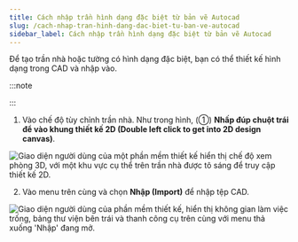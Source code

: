 ```yaml
---
title: Cách nhập trần hình dạng đặc biệt từ bản vẽ Autocad
slug: /cach-nhap-tran-hinh-dang-dac-biet-tu-ban-ve-autocad
sidebar_label: Cách nhập trần hình dạng đặc biệt từ bản vẽ Autocad
---
```


Để tạo trần nhà hoặc tường có hình dạng đặc biệt, bạn có thể thiết kế hình dạng trong CAD và nhập vào.

:::note

:::

1. Vào chế độ tùy chỉnh trần nhà. Như trong hình, (①) **Nhấp đúp chuột trái để vào khung thiết kế 2D (Double left click to get into 2D design canvas)**.

![Giao diện người dùng của một phần mềm thiết kế hiển thị chế độ xem phòng 3D, với một khu vực cụ thể trên trần nhà được tô sáng để truy cập thiết kế 2D.](https://storage.googleapis.com/jegavn_kb/image_jegavn/727.1.jpg)

2. Vào menu trên cùng và chọn **Nhập (Import)** để nhập tệp CAD.

![Giao diện người dùng của phần mềm thiết kế, hiển thị không gian làm việc trống, bảng thư viện bên trái và thanh công cụ trên cùng với menu thả xuống 'Nhập' đang mở.](https://storage.googleapis.com/jegavn_kb/image_jegavn/727.2.jpg)